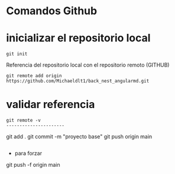 # Comandos Github

# inicializar el repositorio local

```
git init
```

Referencia del repositorio local con el repositorio remoto (GITHUB)

```
git remote add origin https://github.com/Michaeldlt1/back_nest_angularmd.git
```

# validar referencia

```
git remote -v
----------------------
```

git add .
git commit -m "proyecto base"
git push origin main

```

```

- para forzar

git push -f origin main

```

```
